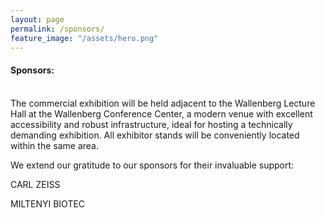 ```yaml
---
layout: page
permalink: /sponsors/
feature_image: "/assets/hero.png"
---
```


<h4>
Sponsors:
</h4>
<br>
The commercial exhibition will be held adjacent to the Wallenberg Lecture Hall at the Wallenberg Conference Center, a modern venue with excellent accessibility and robust infrastructure, ideal for hosting a technically demanding exhibition. All exhibitor stands will be conveniently located within the same area.

We extend our gratitude to our sponsors for their invaluable support:

CARL ZEISS

MILTENYI BIOTEC
